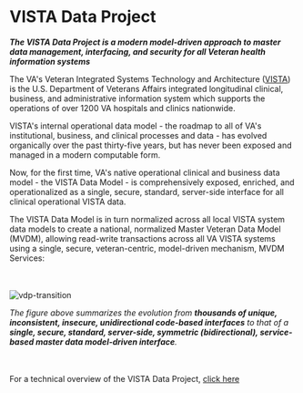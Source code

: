 
# VISTA Data Project

__*The VISTA Data Project is a modern model-driven approach to master data management, interfacing, and security for all Veteran health information systems*__

The VA's Veteran Integrated Systems Technology and Architecture ([VISTA](https://en.wikipedia.org/wiki/VistA)) is the U.S. Department of Veterans Affairs integrated longitudinal  clinical, business, and administrative information system which supports the operations of over 1200 VA hospitals and clinics nationwide.  

VISTA's internal operational data model - the roadmap to all of VA's institutional, business, and clinical processes and data - has evolved organically over the past thirty-five years, but has never been exposed and managed in a modern computable form.

Now, for the first time, VA's native operational clinical and business data model - the VISTA Data Model - is comprehensively exposed, enriched, and operationalized as a single, secure, standard, server-side interface for all clinical operational VISTA data. 

The VISTA Data Model is in turn normalized across all local VISTA system data models to create a national, normalized Master Veteran Data Model (MVDM), allowing read-write transactions across all VA VISTA systems using a single, secure, veteran-centric, model-driven mechanism, MVDM Services: 

<br><br>
![vdp-transition](https://github.com/vistadataproject/documents/blob/master/images/vdp-transition-20170607d.png)


*The figure above summarizes the evolution from __thousands of unique, inconsistent, insecure, unidirectional code-based interfaces__ to that of a __single, secure, standard, server-side, symmetric (bidirectional), service-based master data model-driven interface__.*   

<br><br>
For a technical overview of the VISTA Data Project, [click here](https://github.com/vistadataproject/documents/tree/master/Background)


